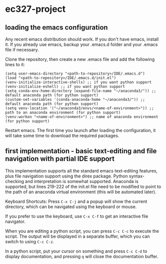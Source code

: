 # ec327-project

## loading the emacs configuration
Any recent emacs distribution should work.  If you don't have emacs, install it.
If you already use emacs, backup your .emacs.d folder and your .emacs file if necessary.

Clone the repository, then create a new .emacs file and add the following lines to it:
```
(setq user-emacs-directory "<path-to-repository>/IDE/.emacs.d")
(load "<path-to-repository>/IDE/.emacs.d/init.el")
(venv-initialize-interactive-shells) ;; if you want python support
(venv-initialize-eshell) ;; if you want python support
(setq conda-env-home-directory (expand-file-name "~/anaconda3/")) ;; default anaconda path (for python support)
(custom-set-variables '(conda-anaconda-home "~/anaconda3/")) ;; default anaconda path (for python support)
(setq venv-location '("~/anaconda3/envs/<name-of-environment>")) ;; path to an anaconda environment (for python support)
(venv-workon "<name-of-environment>") ;; name of anaconda environment (for python support)

```
Restart emacs.  The first time you launch after loading the configuration, it will take some time to download the required packages.


## first implementation - basic text-editing and file navigation with partial IDE support
This implementation supports all the standard emacs text-editing features, plus file navigation support using the direx package.  Python syntax-checking and interpretation is somewhat supported.  Anaconda is supported, but lines 219-222 of the init.el file need to be modified to point to the path of an anaconda virtual environment (this will be automated later).

Keyboard Shortcuts:
Press `C-x C-j` and a popup will show the current directory, which can be navigated using the keyboard or mouse.

If you prefer to use the keyboard, use `C-x C-f` to get an interactive file navigator.

When you are editing a python script, you can press `C-c C-c` to execute the script.  The output will be displayed in a separate buffer, which you can switch to using `C-c C-z`.

In a python script, put your cursor on something and press `C-c C-d` to display documentation, and pressing `q` will close the documentation buffer.
